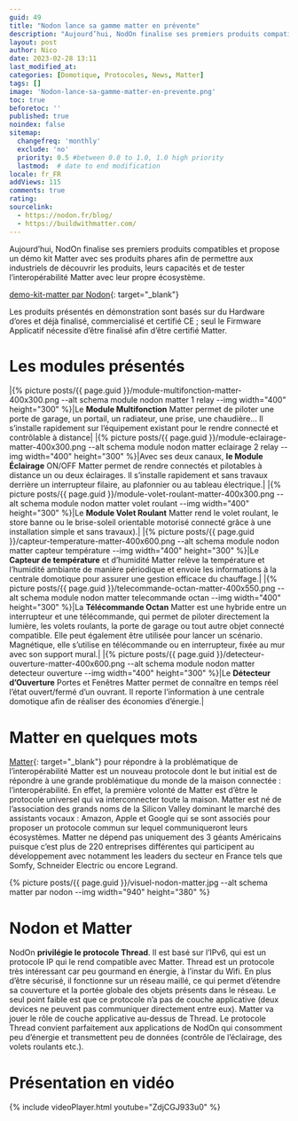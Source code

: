 ```yaml
---
guid: 49
title: "Nodon lance sa gamme matter en prévente"
description: "Aujourd’hui, NodOn finalise ses premiers produits compatibles et propose un démo kit Matter avec ses produits phares afin de permettre aux industriels de découvrir les produits, leurs capacités et de tester l’interopérabilité Matter avec leur propre écosystème."
layout: post
author: Nico
date: 2023-02-28 13:11
last_modified_at: 
categories: [Domotique, Protocoles, News, Matter]
tags: []
image: 'Nodon-lance-sa-gamme-matter-en-prevente.png'
toc: true
beforetoc: ''
published: true
noindex: false
sitemap:
  changefreq: 'monthly'
  exclude: 'no'
  priority: 0.5 #between 0.0 to 1.0, 1.0 high priority
  lastmod:  # date to end modification
locale: fr_FR
addViews: 115
comments: true
rating:  
sourcelink:
  - https://nodon.fr/blog/
  - https://buildwithmatter.com/
---
```

Aujourd’hui, NodOn finalise ses premiers produits compatibles et propose un démo kit Matter avec ses produits phares afin de permettre aux industriels de découvrir les produits, leurs capacités et de tester l’interopérabilité Matter avec leur propre écosystème.

[demo-kit-matter par Nodon](https://nodon.fr/demo-kit-matter/){: target="_blank"}

Les produits présentés en démonstration sont basés sur du Hardware d’ores et déjà finalisé, commercialisé et certifié CE ; seul le Firmware Applicatif nécessite d’être finalisé afin d’être certifié Matter.

# Les modules présentés

|{% picture posts/{{ page.guid }}/module-multifonction-matter-400x300.png --alt schema module nodon matter 1 relay --img width="400" height="300" %}|Le **Module Multifonction** Matter permet de piloter une porte de garage, un portail, un radiateur, une prise, une chaudière… Il s’installe rapidement sur l’équipement existant pour le rendre connecté et contrôlable à distance|
|{% picture posts/{{ page.guid }}/module-eclairage-matter-400x300.png --alt schema module nodon matter eclairage 2 relay --img width="400" height="300" %}|Avec ses deux canaux, **le Module Éclairage** ON/OFF Matter permet de rendre connectés et pilotables à distance un ou deux éclairages. Il s’installe rapidement et sans travaux derrière un interrupteur filaire, au plafonnier ou au tableau électrique.|
|{% picture posts/{{ page.guid }}/module-volet-roulant-matter-400x300.png --alt schema module nodon matter volet roulant --img width="400" height="300" %}|Le **Module Volet Roulant** Matter rend le volet roulant, le store banne ou le brise-soleil orientable motorisé connecté grâce à une installation simple et sans travaux).|
|{% picture posts/{{ page.guid }}/capteur-temperature-matter-400x600.png --alt schema module nodon matter capteur température  --img width="400" height="300" %}|Le **Capteur de température** et d’humidité Matter relève la température et l’humidité ambiante de manière périodique et envoie les informations à la centrale domotique pour assurer une gestion efficace du chauffage.|
|{% picture posts/{{ page.guid }}/telecommande-octan-matter-400x550.png --alt schema module nodon matter telecommande octan --img width="400" height="300" %}|La **Télécommande Octan** Matter est une hybride entre un interrupteur et une télécommande, qui permet de piloter directement la lumière, les volets roulants, la porte de garage ou tout autre objet connecté compatible. Elle peut également être utilisée pour lancer un scénario. Magnétique, elle s’utilise en télécommande ou en interrupteur, fixée au mur avec son support mural.|
|{% picture posts/{{ page.guid }}/detecteur-ouverture-matter-400x600.png --alt schema module nodon matter detecteur ouverture --img width="400" height="300" %}|Le **Détecteur d’Ouverture** Portes et Fenêtres Matter permet de connaître en temps réel l’état ouvert/fermé d’un ouvrant. Il reporte l’information à une centrale domotique afin de réaliser des économies d’énergie.|

# Matter en quelques mots

[Matter](https://buildwithmatter.com/){: target="_blank"} pour répondre à la problématique de l’interopérabilité
Matter est un nouveau protocole dont le but initial est de répondre à une grande problématique du monde de la maison connectée : l’interopérabilité. En effet, la première volonté de Matter est d’être le protocole universel qui va interconnecter toute la maison. Matter est né de l’association des grands noms de la Silicon Valley dominant le marché des assistants vocaux : Amazon, Apple et Google qui se sont associés pour proposer un protocole commun sur lequel communiqueront leurs écosystèmes. Matter ne dépend pas uniquement des 3 géants Américains puisque c’est plus de 220 entreprises différentes qui participent au développement avec notamment les leaders du secteur en France tels que Somfy, Schneider Electric ou encore Legrand.

{% picture posts/{{ page.guid }}/visuel-nodon-matter.jpg --alt schema matter par nodon  --img width="940" height="380" %}

# Nodon et Matter

NodOn **privilégie le protocole Thread**. Il est basé sur l’IPv6, qui est un protocole IP qui le rend compatible avec Matter.
Thread est un protocole très intéressant car peu gourmand en énergie, à l’instar du Wifi. En plus d’être sécurisé, il fonctionne sur un réseau maillé, ce qui permet d’étendre sa couverture et la portée globale des objets présents dans le réseau. Le seul point faible est que ce protocole n’a pas de couche applicative (deux devices ne peuvent pas communiquer directement entre eux).
Matter va jouer le rôle de couche applicative au-dessus de Thread. Le protocole Thread convient parfaitement aux applications de NodOn qui consomment peu d’énergie et transmettent peu de données (contrôle de l’éclairage, des volets roulants etc.).

# Présentation en vidéo

{% include videoPlayer.html youtube="ZdjCGJ933u0" %}